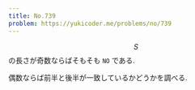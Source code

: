 ```yaml
---
title: No.739
problem: https://yukicoder.me/problems/no/739
---
```

$$ S $$ の長さが奇数ならばそもそも `NO` である.

偶数ならば前半と後半が一致しているかどうかを調べる.
